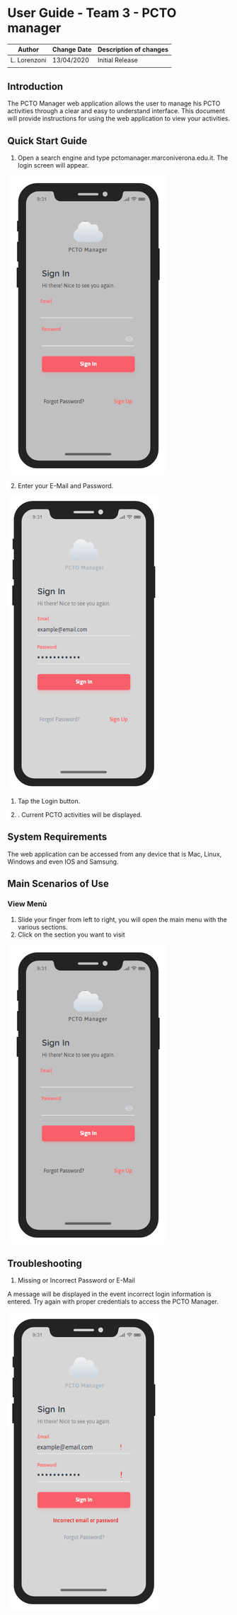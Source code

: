 #  User Guide - Team 3 - PCTO manager

| **Author**   | **Change Date** | **Description of changes** |
| ------------ | --------------- | -------------------------- |
| L. Lorenzoni | 13/04/2020      | Initial Release            |
|              |                 |                            |

## Introduction

The PCTO Manager web application allows the user to manage his PCTO activities through a clear and easy to understand interface. This document will provide instructions for using the web application to view your activities.

## Quick Start Guide

1. Open a search engine and type pctomanager.marconiverona.edu.it. The login screen will appear.

![User Guide 1](./assets/User_guide_1.png)

2. Enter your E-Mail and Password.

![User Guide 2](./assets/User_guide_2.png)

1. Tap the Login button.

2. . Current PCTO activities will be displayed.


## System Requirements

The web application can be accessed from any device that is Mac, Linux, Windows and even IOS and Samsung.

## Main Scenarios of Use

### View Menù 

1. Slide your finger from left to right, you will open the main menu with the various sections.
2. Click on the section you want to visit

![User Guide 3](./assets/User_guide_1.png)

## Troubleshooting

1. Missing or Incorrect Password or E-Mail

A message will be displayed in the event incorrect login information is entered.  Try again with proper credentials to access the PCTO Manager.  

![User Guide 4](./assets/User_guide_4.png)